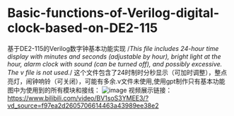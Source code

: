 # Basic-functions-of-Verilog-digital-clock-based-on-DE2-115
基于DE2-115的Verilog数字钟基本功能实现
/*This file includes 24-hour time display with minutes and seconds (adjustable by hour), bright light at the hour,
alarm clock with sound (can be turned off), and possibly excessive. The v file is not used.*/
这个文件包含了24时制时分秒显示（可加时调整），整点亮灯，闹钟响铃（可关闭），可能有多余.v文件未使用,使用gpt制作只有基本功能
图中为使用到的所有模块和接线：
![image](https://github.com/user-attachments/assets/23d73444-ab3a-4638-9e6f-49c12e8b4893)
视频展示链接：
https://www.bilibili.com/video/BV1soS3YMEE3/?vd_source=f97ea2d2605706614463a43989ee38e2
